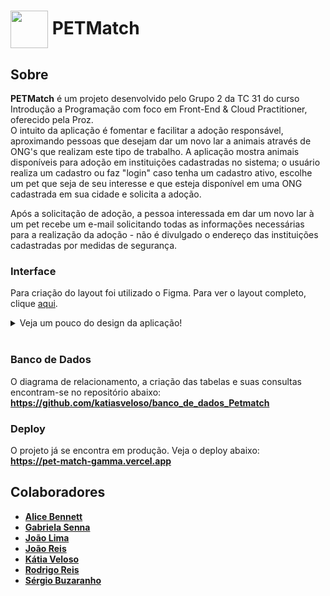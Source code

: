 # <img align="center" width="60px" src="https://github.com/user-attachments/assets/e7631824-00a7-4b75-92ad-6a15b29c8db9"> PETMatch
## Sobre
**PETMatch** é um projeto desenvolvido pelo Grupo 2 da TC 31 do curso Introdução a Programação com foco em Front-End & Cloud Practitioner, oferecido pela Proz.  
O intuito da aplicação é fomentar e facilitar a adoção responsável, aproximando pessoas que desejam dar um novo lar a animais através de ONG's que realizam este tipo de trabalho. A aplicação mostra animais disponíveis para adoção em instituições cadastradas no sistema; o usuário realiza um cadastro ou faz "login" caso tenha um cadastro ativo, escolhe um pet que seja de seu interesse e que esteja disponível em uma ONG cadastrada em sua cidade e solicita a adoção.

Após a solicitação de adoção, a pessoa interessada em dar um novo lar à um pet recebe um e-mail solicitando todas as informações necessárias para a realização da adoção - não é divulgado o endereço das instituições cadastradas por medidas de segurança.
### Interface
Para criação do layout foi utilizado o Figma. Para ver o layout completo, clique [aqui](https://www.figma.com/design/FtGWnNyuqjmempPMuK6UoC/Ado%C3%A7%C3%A3o-de-Pets?node-id=1-2&t=dItSqSQBzkt3cv5i-0).

<div>
   <details>
     <summary>Veja um pouco do design da aplicação!</summary>
     <div display="flex">
        <img src="https://github.com/user-attachments/assets/a21a45ef-92b3-4883-8708-eae9fabad06b" width="500px">
        <img src="https://github.com/user-attachments/assets/10b9e194-7f69-4f0b-ad14-31af995839d1" width="500px">
     </div>
   </details>
</div>

<br>

### Banco de Dados
O diagrama de relacionamento, a criação das tabelas e suas consultas encontram-se no repositório abaixo: <br>
**https://github.com/katiasveloso/banco_de_dados_Petmatch**
<br>
### Deploy
O projeto já se encontra em produção. Veja o deploy abaixo: <br> 
**https://pet-match-gamma.vercel.app**


## Colaboradores 
- [**Alice Bennett**](https://github.com/LiceBennett)
- [**Gabriela Senna**](https://github.com/gabisennaa)
- [**João Lima**](https://github.com/JOAO-LEE)
- [**João Reis**](https://github.com/joaosaiko)
- [**Kátia Veloso**](https://github.com/katiasveloso)
- [**Rodrigo Reis**](https://github.com/roddosanjos)
- [**Sérgio Buzaranho**](https://github.com/buzaranho)
